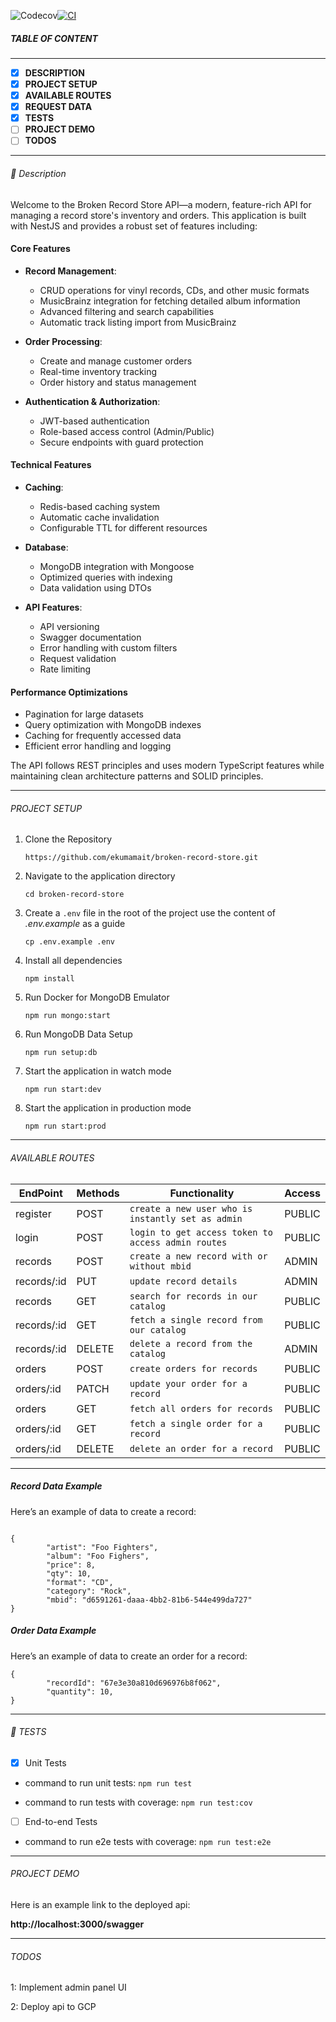 ![Codecov](https://codecov.io/gh/ekumamait/broken-record-store/branch/dev/graph/badge.svg)[![CI](https://github.com/ekumamait/broken-record-store/actions/workflows/ci.yml/badge.svg)](https://github.com/ekumamait/broken-record-store/actions/workflows/ci.yml)

##### TABLE OF CONTENT

---

- [x] **DESCRIPTION**
- [x] **PROJECT SETUP**
- [x] **AVAILABLE ROUTES**
- [x] **REQUEST DATA**
- [x] **TESTS**
- [ ] **PROJECT DEMO**
- [ ] **TODOS**

---

###### :page_facing_up: Description

Welcome to the Broken Record Store API—a modern, feature-rich API for managing a record store's inventory and orders. This application is built with NestJS and provides a robust set of features including:

#### Core Features

- **Record Management**:
  - CRUD operations for vinyl records, CDs, and other music formats
  - MusicBrainz integration for fetching detailed album information
  - Advanced filtering and search capabilities
  - Automatic track listing import from MusicBrainz

- **Order Processing**:
  - Create and manage customer orders
  - Real-time inventory tracking
  - Order history and status management

- **Authentication & Authorization**:
  - JWT-based authentication
  - Role-based access control (Admin/Public)
  - Secure endpoints with guard protection

#### Technical Features

- **Caching**:
  - Redis-based caching system
  - Automatic cache invalidation
  - Configurable TTL for different resources

- **Database**:
  - MongoDB integration with Mongoose
  - Optimized queries with indexing
  - Data validation using DTOs

- **API Features**:
  - API versioning
  - Swagger documentation
  - Error handling with custom filters
  - Request validation
  - Rate limiting

#### Performance Optimizations

- Pagination for large datasets
- Query optimization with MongoDB indexes
- Caching for frequently accessed data
- Efficient error handling and logging

The API follows REST principles and uses modern TypeScript features while maintaining clean architecture patterns and SOLID principles.

---

###### PROJECT SETUP

1. Clone the Repository

   `https://github.com/ekumamait/broken-record-store.git`

2. Navigate to the application directory

   `cd broken-record-store`

3. Create a `.env` file in the root of the project use the content of _.env.example_ as a guide

   `cp .env.example .env`

4. Install all dependencies

   `npm install`

5. Run Docker for MongoDB Emulator

   `npm run mongo:start`

6. Run MongoDB Data Setup

   `npm run setup:db`

7. Start the application in watch mode

   `npm run start:dev`

8. Start the application in production mode

   `npm run start:prod`

---

###### AVAILABLE ROUTES

| EndPoint | Methods | Functionality                   | Access |
| -------- | ------- | ------------------------------- | ------- |
| register  | POST     | `create a new user who is instantly set as admin` | PUBLIC |
| login  | POST     | `login to get access token to access admin routes` | PUBLIC |
| records  | POST     | `create a new record with or without mbid` | ADMIN |
| records/:id  | PUT     | `update record details` | ADMIN |
| records  | GET     | `search for records in our catalog` | PUBLIC |
| records/:id  | GET     | `fetch a single record from our catalog`| PUBLIC |
| records/:id  | DELETE     | `delete a record from the catalog` |ADMIN |
| orders  | POST     | `create orders for records` | PUBLIC |
| orders/:id  | PATCH     | `update your order for a record` | PUBLIC |
| orders  | GET     | `fetch all orders for records` | PUBLIC |
| orders/:id  | GET     | `fetch a single order for a record`| PUBLIC |
| orders/:id  | DELETE     | `delete an order for a record` |PUBLIC |

---

##### Record Data Example

Here’s an example of data to create a record:

```

{
        "artist": "Foo Fighters",
        "album": "Foo Fighers",
        "price": 8,
        "qty": 10,
        "format": "CD",
        "category": "Rock",
        "mbid": "d6591261-daaa-4bb2-81b6-544e499da727"
}

```

##### Order Data Example

Here’s an example of data to create an order for a record:

```
{
        "recordId": "67e3e30a810d696976b8f062",
        "quantity": 10,
}
```
---

###### :microscope: TESTS

- [x] Unit Tests

- command to run unit tests:
  `npm run test`

- command to run tests with coverage:
  `npm run test:cov`

- [ ] End-to-end Tests

- command to run e2e tests with coverage:
  `npm run test:e2e`

---

###### PROJECT DEMO

Here is an example link to the deployed api:

**http://localhost:3000/swagger**

---

###### TODOS

1: Implement admin panel UI

2: Deploy api to GCP
